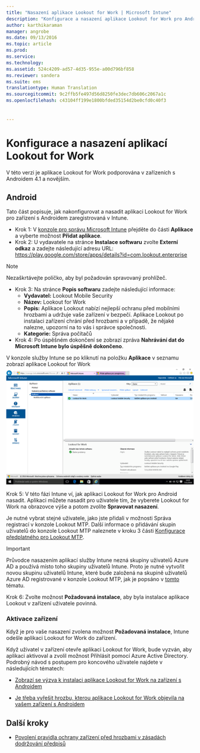 ```yaml
---
title: "Nasazení aplikace Lookout for Work | Microsoft Intune"
description: "Konfigurace a nasazení aplikace Lookout for Work pro Android."
author: karthikaraman
manager: angrobe
ms.date: 09/13/2016
ms.topic: article
ms.prod: 
ms.service: 
ms.technology: 
ms.assetid: 524c4209-ad57-4d35-955e-a00d796bf858
ms.reviewer: sandera
ms.suite: ems
translationtype: Human Translation
ms.sourcegitcommit: 9c2ffb5fe497d56d8250fe3dec7db606c2067a1c
ms.openlocfilehash: c43104ff199e1800bfded35154d2be0cfd0c40f3


---
```


# Konfigurace a nasazení aplikací Lookout for Work
V této verzi je aplikace Lookout for Work podporována v zařízeních s Androidem 4.1 a novějším.
## Android
Tato část popisuje, jak nakonfigurovat a nasadit aplikaci Lookout for Work pro zařízení s Androidem zaregistrovaná v Intune.  
* Krok 1: V [konzole pro správu Microsoft Intune](https://manage.microsoft.com) přejděte do části **Aplikace** a vyberte možnost **Přidat aplikace**.   
* Krok 2: U vydavatele na stránce **Instalace softwaru** zvolte **Externí odkaz** a zadejte následující adresu URL: https://play.google.com/store/apps/details?id=com.lookout.enterprise
>[!NOTE]
>Nezaškrtávejte políčko, aby byl požadován spravovaný prohlížeč.

* Krok 3: Na stránce **Popis softwaru** zadejte následující informace:
  * **Vydavatel:** Lookout Mobile Security
  * **Název:** Lookout for Work
  * **Popis:** Aplikace Lookout nabízí nejlepší ochranu před mobilními hrozbami a udržuje vaše zařízení v bezpečí. Aplikace Lookout po instalaci zařízení chrání před hrozbami a v případě, že nějaké nalezne, upozorní na to vás i správce společnosti.
  * **Kategorie:** Správa počítačů
* Krok 4: Po úspěšném dokončení se zobrazí zpráva **Nahrávání dat do Microsoft Intune bylo úspěšně dokončeno**.

V konzole služby Intune se po kliknutí na položku **Aplikace** v seznamu zobrazí aplikace Lookout for Work ![snímek stránky konzolových aplikací správce Intune zobrazující aplikace Lookout for Work v seznamu](../media/mtp/lookout-app-listed-intune-console.png)

Krok 5: V této fázi Intune ví, jak aplikaci Lookout for Work pro Android nasadit.   Aplikaci můžete nasadit pro uživatele tím, že vyberete Lookout for Work na obrazovce výše a potom zvolíte **Spravovat nasazení**.

Je nutné vybrat stejné uživatele, jako jste přidali v možnosti Správa registrací v konzole Lookout MTP.  Další informace o přidávání skupin uživatelů do konzole Lookout MTP naleznete v kroku 3 části [Konfigurace předplatného pro Lookout MTP](set-up-your-subscription-with-lookout-mtp#configure-your-subscription-with-lookout-mtp).
>[!IMPORTANT]
> Průvodce nasazením aplikací služby Intune nezná skupiny uživatelů Azure AD a používá místo toho skupiny uživatelů Intune. Proto je nutné vytvořit novou skupinu uživatelů Intune, které bude založená na skupině uživatelů Azure AD registrované v konzole Lookout MTP, jak je popsáno v [tomto](plan-your-user-and-device-groups.md) tématu.

Krok 6: Zvolte možnost **Požadovaná instalace**, aby byla instalace aplikace Lookout v zařízení uživatele povinná.

### Aktivace zařízení
Když je pro vaše nasazení zvolena možnost **Požadovaná instalace**, Intune odešle aplikaci Lookout for Work do zařízení.   

Když uživatel v zařízení otevře aplikaci Lookout for Work, bude vyzván, aby aplikaci aktivoval a zvolil možnost Přihlásit pomocí Azure Active Directory. Podrobný návod s postupem pro koncového uživatele najdete v následujících tématech:

* [Zobrazí se výzva k instalaci aplikace Lookout for Work na zařízení s Androidem](http://docs.microsoft.com/intune/enduser/you-are-prompted-to-install-lookout-for-work-android)

* [Je třeba vyřešit hrozbu, kterou aplikace Lookout for Work objevila na vašem zařízení s Androidem](http://docs.microsoft.com/intune/enduser/you-need-to-resolve-a-threat-found-by-lookout-for-work-android)

## Další kroky
* [Povolení pravidla ochrany zařízení před hrozbami v zásadách dodržování předpisů](enable-device-threat-protection-rule-in-compliance-policy.md)



<!--HONumber=Sep16_HO2-->


